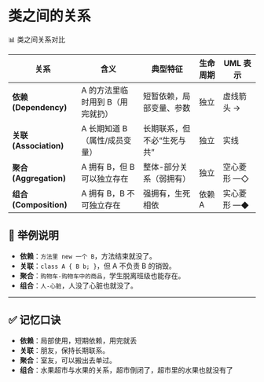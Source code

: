 # 类之间的关系

📊 类之间关系对比

| 关系                   | 含义                             | 典型特征                   | 生命周期 | UML 表示    |
| ---------------------- | -------------------------------- | -------------------------- | -------- | ----------- |
| **依赖 (Dependency)**  | A 的方法里临时用到 B（用完就扔） | 短暂依赖，局部变量、参数   | 独立     | 虚线箭头 →  |
| **关联 (Association)** | A 长期知道 B（属性/成员变量）    | 长期联系，但不必“生死与共” | 独立     | 实线        |
| **聚合 (Aggregation)** | A 拥有 B，但 B 可以独立存在      | 整体-部分关系（弱拥有）    | 独立     | 空心菱形 —◇ |
| **组合 (Composition)** | A 拥有 B，B 不可独立存在         | 强拥有，生死相依           | 依赖 A   | 实心菱形 —◆ |

## 📖 举例说明

- **依赖**：`方法里 new 一个 B`，方法结束就没了。
- **关联**：`class A { B b; }`，但 A 不负责 B 的销毁。
- **聚合**：`购物车-购物车中的商品`，学生脱离班级也能存在。
- **组合**：`人-心脏`，人没了心脏也就没了。

------

## ✅ 记忆口诀

- **依赖**：局部使用，短期依赖，用完就丢
- **关联**：朋友，保持长期联系。
- **聚合**：室友，可以搬出去单过。
- **组合**：水果超市与水果的关系，超市倒闭了，超市里的水果也就没有了